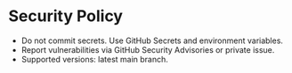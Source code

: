 # Security Policy

- Do not commit secrets. Use GitHub Secrets and environment variables.
- Report vulnerabilities via GitHub Security Advisories or private issue.
- Supported versions: latest main branch.
